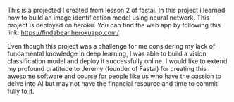 This is a projected I created from lesson 2 of fastai. In this project i learned how to build an image identification model using neural network. This project is deployed on heroku. You can find the web app by following this link: https://findabear.herokuapp.com/

Even though this project  was a challenge for me considering my lack of fundamental knowledge in deep learning, I was able to build a vision classification model and deploy it successfully online. I would like to extend my profound gratitude to Jeremy (founder of Fastai) for creating this awesome software and course for people like us who have the passion to delve into AI but may not have the financial resource and time to commit fully to it.